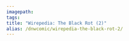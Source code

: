 ```yaml
---
imagepath:
tags:
title: "Wirepedia: The Black Rot (2)"
alias: /dnwcomic/wirepedia-the-black-rot-2/
---
```

